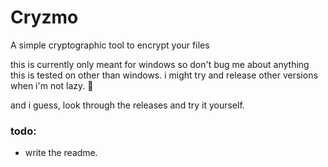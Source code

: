 # Cryzmo
A simple cryptographic tool to encrypt your files

this is currently only meant for windows so don't bug me about anything this is tested on other than windows. i might try and release other versions when i'm not lazy. :eyes:

and i guess, look through the releases and try it yourself.

### todo:
* write the readme.
